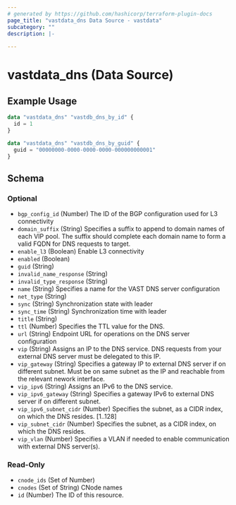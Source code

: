 ```yaml
---
# generated by https://github.com/hashicorp/terraform-plugin-docs
page_title: "vastdata_dns Data Source - vastdata"
subcategory: ""
description: |-
  
---
```


# vastdata_dns (Data Source)



## Example Usage

```terraform
data "vastdata_dns" "vastdb_dns_by_id" {
  id = 1
}

data "vastdata_dns" "vastdb_dns_by_guid" {
  guid = "00000000-0000-0000-0000-000000000001"
}
```

<!-- schema generated by tfplugindocs -->
## Schema

### Optional

- `bgp_config_id` (Number) The ID of the BGP configuration used for L3 connectivity
- `domain_suffix` (String) Specifies a suffix to append to domain names of each VIP pool. The suffix should complete each domain name to form a valid FQDN for DNS requests to target.
- `enable_l3` (Boolean) Enable L3 connectivity
- `enabled` (Boolean)
- `guid` (String)
- `invalid_name_response` (String)
- `invalid_type_response` (String)
- `name` (String) Specifies a name for the VAST DNS server configuration
- `net_type` (String)
- `sync` (String) Synchronization state with leader
- `sync_time` (String) Synchronization time with leader
- `title` (String)
- `ttl` (Number) Specifies the TTL value for the DNS.
- `url` (String) Endpoint URL for operations on the DNS server configuration
- `vip` (String) Assigns an IP to the DNS service. DNS requests from your external DNS server must be delegated to this IP.
- `vip_gateway` (String) Specifies a gateway IP to external DNS server if on different subnet. Must be on same subnet as the IP and reachable from the relevant nework interface.
- `vip_ipv6` (String) Assigns an IPv6 to the DNS service.
- `vip_ipv6_gateway` (String) Specifies a gateway IPv6 to external DNS server if on different subnet.
- `vip_ipv6_subnet_cidr` (Number) Specifies the subnet, as a CIDR index, on which the DNS resides. [1..128]
- `vip_subnet_cidr` (Number) Specifies the subnet, as a CIDR index, on which the DNS resides.
- `vip_vlan` (Number) Specifies a VLAN if needed to enable communication with external DNS server(s).

### Read-Only

- `cnode_ids` (Set of Number)
- `cnodes` (Set of String) CNode names
- `id` (Number) The ID of this resource.
